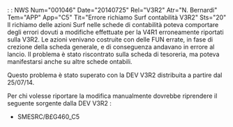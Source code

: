  :  : NWS Num="001046" Date="20140725" Rel="V3R2" Atr="N. Bernardi" Tem="APP" App="C5" Tit="Errore richiamo Surf contabilità V3R2" Sts="20"
Il richiamo delle azioni Surf nelle schede di contabilità poteva comportare degli errori dovuti a modifiche effettuate per la V4R1 erroneamente riportati sulla V3R2.
Le azioni venivano costruite con delle FUN errate, in fase di crezione della scheda generale, e di
conseguenza andavano in errore al lancio.
Il problema è stato riscontrato sulla scheda di tesoreria, ma poteva manifestarsi anche su altre schede ontabili.

Questo problema è stato superato con la DEV V3R2 distribuita a partire dal 25/07/14.

Per chi volesse riportare la modifica manualmente dovrebbe riprendere il seguente sorgente dalla DEV V3R2 : 
* SMESRC/B£G460_C5

